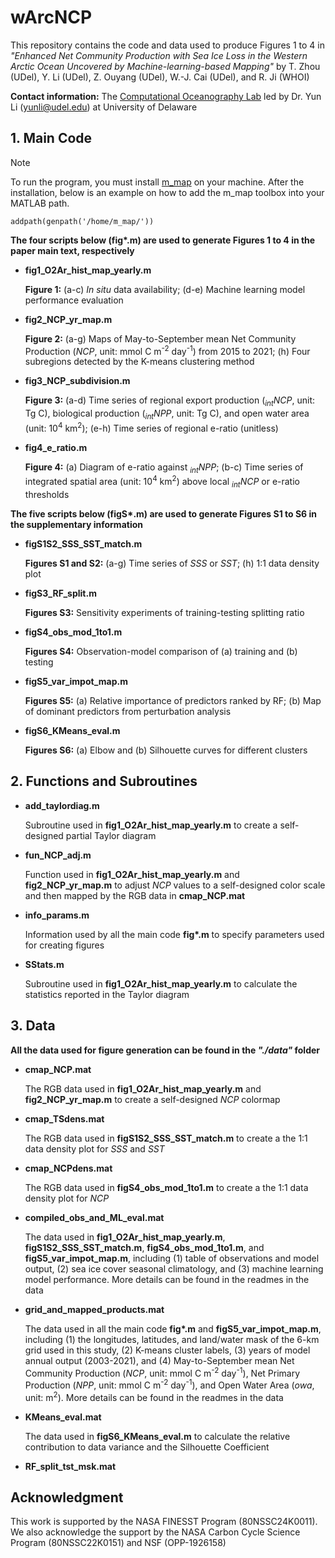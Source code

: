 # wArcNCP
This repository contains the code and data used to produce Figures 1 to 4 in _"Enhanced Net Community Production with Sea Ice Loss in the Western Arctic Ocean
Uncovered by Machine-learning-based Mapping"_ by T. Zhou (UDel), Y. Li (UDel), Z. Ouyang (UDel), W.-J. Cai (UDel), and R. Ji (WHOI)

__Contact information:__ The [Computational Oceanography Lab](https://sites.udel.edu/yunli/) led by Dr. Yun Li (yunli@udel.edu) at University of Delaware

## 1. Main Code
> [!NOTE]
> To run the program, you must install [m_map](https://www.eoas.ubc.ca/~rich/map.html) on your machine.
> After the installation, below is an example on how to add the m_map toolbox into your MATLAB path.
> ```
> addpath(genpath('/home/m_map/'))
> ```
__The four scripts below (fig*.m) are used to generate Figures 1 to 4 in the paper main text, respectively__
* __fig1_O2Ar_hist_map_yearly.m__
  
  __Figure 1:__ (a-c) _In situ_ data availability; (d-e) Machine learning model performance evaluation
  
* __fig2_NCP_yr_map.m__
  
  __Figure 2:__ (a-g) Maps of May-to-September mean Net Community Production (_NCP_, unit: mmol C m<sup>-2</sup> day<sup>-1</sup>) from 2015 to 2021;
  (h) Four subregions detected by the K-means clustering method
  
* __fig3_NCP_subdivision.m__

  __Figure 3:__ (a-d) Time series of regional export production (_<sub>int</sub>NCP_, unit: Tg C), biological production (_<sub>int</sub>NPP_, unit: Tg C),
  and open water area (unit: 10<sup>4</sup> km<sup>2</sup>); (e-h) Time series of regional e-ratio (unitless)
  
* __fig4_e_ratio.m__
  
  __Figure 4:__ (a) Diagram of e-ratio against _<sub>int</sub>NPP_; (b-c) Time series of integrated spatial area (unit: 10<sup>4</sup> km<sup>2</sup>) above
  local _<sub>int</sub>NCP_ or e-ratio thresholds

__The five scripts below (figS*.m) are used to generate Figures S1 to S6 in the supplementary information__
* __figS1S2_SSS_SST_match.m__

  __Figures S1 and S2:__ (a-g) Time series of _SSS_ or _SST_; (h) 1:1 data density plot

* __figS3_RF_split.m__

  __Figures S3:__ Sensitivity experiments of training-testing splitting ratio

* __figS4_obs_mod_1to1.m__

  __Figures S4:__ Observation-model comparison of (a) training and (b) testing

* __figS5_var_impot_map.m__

  __Figures S5:__ (a) Relative importance of predictors ranked by RF; (b) Map of dominant predictors from perturbation analysis

* __figS6_KMeans_eval.m__

  __Figures S6:__ (a) Elbow and (b) Silhouette curves for different clusters
  
## 2. Functions and Subroutines
* __add_taylordiag.m__
  
  Subroutine used in __fig1_O2Ar_hist_map_yearly.m__ to create a self-designed partial Taylor diagram
  
* __fun_NCP_adj.m__
  
  Function used in __fig1_O2Ar_hist_map_yearly.m__ and __fig2_NCP_yr_map.m__ to adjust _NCP_ values to a
  self-designed color scale and then mapped by the RGB data in __cmap_NCP.mat__
  
* __info_params.m__
  
  Information used by all the main code __fig*.m__ to specify parameters used for creating figures
  
* __SStats.m__
  
  Subroutine used in __fig1_O2Ar_hist_map_yearly.m__ to calculate the statistics reported in the Taylor diagram
  
## 3. Data
__All the data used for figure generation can be found in the _"./data"_ folder__
* __cmap_NCP.mat__
  
  The RGB data used in __fig1_O2Ar_hist_map_yearly.m__ and __fig2_NCP_yr_map.m__ to create a self-designed _NCP_ colormap

* __cmap_TSdens.mat__

  The RGB data used in __figS1S2_SSS_SST_match.m__ to create a the 1:1 data density plot for _SSS_ and _SST_

* __cmap_NCPdens.mat__

  The RGB data used in __figS4_obs_mod_1to1.m__ to create a the 1:1 data density plot for _NCP_
  
* __compiled_obs_and_ML_eval.mat__
  
  The data used in __fig1_O2Ar_hist_map_yearly.m__, __figS1S2_SSS_SST_match.m__, __figS4_obs_mod_1to1.m__, and __figS5_var_impot_map.m__,
  including (1) table of observations and model output,
  (2) sea ice cover seasonal climatology, and (3) machine learning model performance.
  More details can be found in the readmes in the data
  
* __grid_and_mapped_products.mat__

  The data used in all the main code __fig*.m__ and __figS5_var_impot_map.m__, including (1) the longitudes, latitudes, and land/water mask of the 6-km grid used in this study,
  (2) K-means cluster labels, (3) years of model annual output (2003-2021), and (4) May-to-September mean Net Community Production
  (_NCP_, unit: mmol C m<sup>-2</sup> day<sup>-1</sup>), Net Primary Production (_NPP_, unit: mmol C m<sup>-2</sup> day<sup>-1</sup>),
  and Open Water Area (_owa_, unit: m<sup>2</sup>). More details can be found in the readmes in the data

* __KMeans_eval.mat__

  The data used in __figS6_KMeans_eval.m__ to calculate the relative contribution to data variance and the Silhouette Coefficient

* __RF_split_tst_msk.mat__
  
## Acknowledgment
This work is supported by the NASA FINESST Program (80NSSC24K0011). We also acknowledge the support by the NASA Carbon Cycle Science Program (80NSSC22K0151)
and NSF (OPP-1926158)
